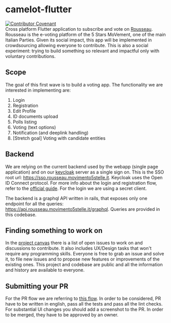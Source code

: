 # camelot-flutter
[![Contributor Covenant](https://img.shields.io/badge/Contributor%20Covenant-v2.0%20adopted-ff69b4.svg)](code-of-conduct.md)  
Cross platform Flutter application to subscribe and vote on [Rousseau](https://www.washingtonpost.com/world/europe/with-online-poll-italy-moves-closer-to-formation-of-a-new-government/2019/09/03/2e6f50de-ce6a-11e9-a620-0a91656d7db6_story.html). Rousseau is the e-voting platform of the 5 Stars MoVement, one of the main Italian Parties. Given its social impact, this app will be implemented in crowdsourcing allowing everyone to contribute. This is also a social experiment: trying to build something so relevant and impactful only with voluntary contributions.

## Scope
The goal of this first wave is to build a voting app. The functionality we are interested in implementing are:
1. Login
1. Registration
1. Edit Profile
1. ID documents upload
1. Polls listing
1. Voting (text options)
1. Notification (and deeplink handling)
1. [Stretch goal] Voting with candidate entities

## Backend
We are relying on the current backend used by the webapp (single page application) and on our [keycloak](https://www.keycloak.org/) server as a single sign on. This is the SSO root url: https://sso.rousseau.movimento5stelle.it. Keycloak uses the Open ID Connect protocol. For more info about the login and registration flow, refer to the [official guide](https://www.keycloak.org/docs/latest/securing_apps/index.html). For the login we are using a secret client. 

The backend is a graphql API written in rails, that exposes only one endpoint for all the queries: https://api.rousseau.movimento5stelle.it/graphql. Queries are provided in this codebase.

## Finding something to work on
In the [project canvas](https://github.com/associazione-rousseau/camelot-flutter/projects/1) there is a list of open issues to work on and discussions to contribute. It also includes UX/Design tasks that won't require any programming skills. Everyone is free to grab an issue and solve it, to file new issues and to propose new features or improvements of the existing ones. This project and codebase are public and all the information and history are available to everyone.


## Submitting your PR
For the PR flow we are referring to [this flow](https://gist.github.com/Chaser324/ce0505fbed06b947d962). In order to be considered, PR have to be written in english, pass all the tests and pass all the lint checks. For substantial UI changes you should add a screenshot to the PR. In order to be merged, they have to be approved by an owner.
